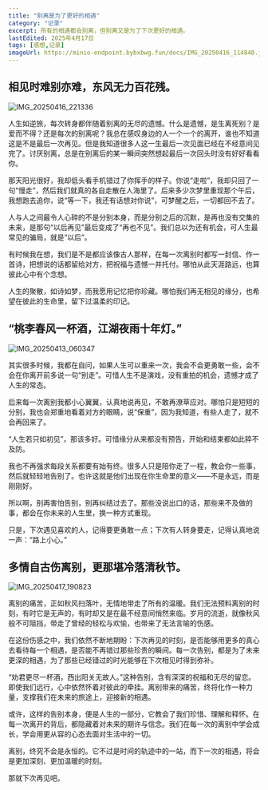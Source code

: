 ```yaml
---
title: "别离是为了更好的相遇"
category: "记录"
excerpt: 所有的相遇都会别离，但别离又是为了下次更好的相遇。
lastEdited: 2025年4月17日
tags: [感想,记录]
imageUrl: https://minio-endpoint.bybxbwg.fun/docs/IMG_20250416_114840.jpg
---
```


## 相见时难别亦难，东风无力百花残。

![IMG_20250416_221336](https://minio-endpoint.bybxbwg.fun/docs/IMG_20250416_221336.jpg)

人生如逆旅，每次转身都伴随着别离的无尽的遗憾。什么是遗憾，是生离死别？是爱而不得？还是每次的别离呢？我总在感叹身边的人一个一个的离开，谁也不知道这是不是最后一次再见。但是我知道很多人这一生最后一次见面已经在不经意间见完了。讨厌别离，总是在别离后的某一瞬间突然想起最后一次回头时没有好好看看你。

那天阳光很好，我却低头看手机错过了你挥手的样子。你说“走啦”，我却只回了一句“慢走”，然后我们就真的各自走散在人海里了。后来多少次梦里重现那个午后，我想跑去追你，说“等一下，我还有话想对你说”，可梦醒之后，一切都回不去了。

人与人之间最令人心碎的不是分别本身，而是分别之后的沉默，是再也没有交集的未来，是那句“以后再见”最后变成了“再也不见”。我们总以为还有机会，可人生最常见的骗局，就是“以后”。

有时候我在想，我们是不是都应该像古人那样，在每一次离别时都写一封信、作一首诗，把想说的话都留给对方，把祝福与遗憾一并托付。哪怕从此天涯路远，也算彼此心中有个念想。

人生的聚散，如诗如梦，而我愿用记忆把你珍藏。哪怕我们再无相见的缘分，也希望在彼此的生命里，留下过温柔的印记。

## “桃李春风一杯酒，江湖夜雨十年灯。”

![IMG_20250413_060347](https://minio-endpoint.bybxbwg.fun/docs/IMG_20250413_060347.jpg)

其实很多时候，我都在自问，如果人生可以重来一次，我会不会更勇敢一些，会不会在你离开前多说一句“别走”。可惜人生不是演戏，没有重拍的机会，遗憾才成了人生的常态。

后来每一次离别我都小心翼翼，认真地说再见，不敢再潦草应对。哪怕只是短短的分别，我也会郑重地看着对方的眼睛，说“保重”，因为我知道，有些人走了，就不会再回来了。

“人生若只如初见”，那该多好。可惜缘分从来都没有预告，开始和结束都如此猝不及防。

我也不再强求每段关系都要有始有终。很多人只是陪你走了一程，教会你一些事，然后就轻轻地告别了。也许这就是他们出现在你生命里的意义——不是永远，而是刚刚好。

所以啊，别再害怕告别，别再纠结过去了。那些没说出口的话，那些来不及做的事，都会在你未来的人生里，换一种方式重现。

只是，下次遇见喜欢的人，记得要更勇敢一点；下次有人转身要走，记得认真地说一声：“路上小心。”

## 多情自古伤离别，更那堪冷落清秋节。

![IMG_20250417_190823](https://minio-endpoint.bybxbwg.fun/docs/IMG_20250417_190823.jpg)

离别的痛苦，正如秋风扫落叶，无情地带走了所有的温暖。我们无法预料离别的时刻，有时它是无声的，有时却又是在最不经意间悄然来临。岁月的流逝，就像秋风般不可阻挡，带走了曾经的轻松与欢愉，也带来了无法言喻的伤感。

在这份伤感之中，我们依然不断地期盼：下次再见的时刻，是否能够用更多的真心去看待每一个相遇，是否能不再错过那些珍贵的瞬间。每一次告别，都是为了未来更深的相遇，为了那些已经错过的时光能够在下次相见时得到弥补。

“劝君更尽一杯酒，西出阳关无故人。”这种告别，含有深深的祝福和无尽的留恋。即使我们远行，心中依然怀着对彼此的牵挂。离别带来的痛苦，终将化作一种力量，支撑我们在未来的旅途上，迎接新的相遇。

或许，这样的告别本身，便是人生的一部分，它教会了我们珍惜、理解和释怀。在每一次离开的背后，都隐藏着对未来的期许与信念。我们在每一次的离别中学会成长，学会用更从容的心态去面对生活中的一切。

离别，终究不会是永恒的。它不过是时间的轨迹中的一站，而下一次的相遇，将会是更加深刻、更加温暖的时刻。

那就下次再见吧。

